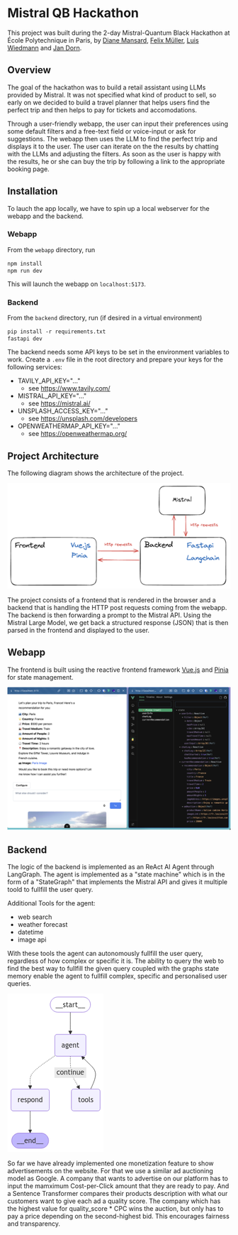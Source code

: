 # Mistral QB Hackathon

This project was built during the 2-day Mistral-Quantum Black Hackathon at École Polytechnique in Paris, by [Diane Mansard](https://www.linkedin.com/in/diane-mansard-507024211/), [Felix Müller](https://www.linkedin.com/in/felix-muller-k/), [Luis Wiedmann](https://www.linkedin.com/in/luis-wiedmann/) and [Jan Dorn](https://www.linkedin.com/in/jandorn/).

## Overview

The goal of the hackathon was to build a retail assistant using LLMs provided by Mistral. It was not specified what kind of product to sell, so early on we decided to build a travel planner that helps users find the perfect trip and then helps to pay for tickets and accomodations.

Through a user-friendly webapp, the user can input their preferences using some default filters and a free-text field or voice-input or ask for suggestions. The webapp then uses the LLM to find the perfect trip and displays it to the user. The user can iterate on the the results by chatting with the LLMs and adjusting the filters. As soon as the user is happy with the results, he or she can buy the trip by following a link to the appropriate booking page.

## Installation
To lauch the app locally, we have to spin up a local webserver for the webapp and the backend.

### Webapp
From the `webapp` directory, run 

```
npm install
npm run dev
```

This will launch the webapp on `localhost:5173`.

### Backend
From the `backend` directory, run (if desired in a virtual environment)

```
pip install -r requirements.txt
fastapi dev
```

The backend needs some API keys to be set in the environment variables to work. Create a `.env` file in the root directory and prepare your keys for the following services:

- TAVILY_API_KEY="..."
    - see https://www.tavily.com/
- MISTRAL_API_KEY="..."
    - see https://mistral.ai/
- UNSPLASH_ACCESS_KEY="..."
    - see https://unsplash.com/developers
- OPENWEATHERMAP_API_KEY="..."
    - see https://openweathermap.org/

## Project Architecture

The following diagram shows the architecture of the project.

![Project Architecture](./misc/architecture.png)

The project consists of a frontend that is rendered in the browser and a backend that is handling the HTTP post requests coming from the webapp.
The backend is then forwarding a prompt to the Mistral API. Using the Mistral Large Model, we get back a structured response (JSON) that is then parsed in the frontend and displayed to the user.

## Webapp

The frontend is built using the reactive frontend framework [Vue.js](https://vuejs.org/) and [Pinia](https://pinia.vuejs.org/) for state management.

![Webapp next to pinia](./misc/pinia.png)

## Backend

The logic of the backend is implemented as an ReAct AI Agent through LangGraph. The agent is implemented as a "state machine" which is in the form of a "StateGraph" that implements the Mistral API and gives it multiple toold to fullfill the user query.

Additional Tools for the agent:
- web search
- weather forecast
- datetime
- image api

With these tools the agent can autonomously fullfill the user query, regardless of how complex or specific it is. The ability to query the web to find the best way to fullfill the given query coupled with the graphs state memory enable the agent to fullfill complex, specific and personalised user queries.

![State Graph](./misc/agent.png)

So far we have already implemented one monetization feature to show advertisements on the website. For that we use a similar ad auctioning model as Google. A company that wants to advertise on our platform has to input the mamximum Cost-per-Click amount that they are ready to pay. And a Sentence Transformer compares their products description with what our customers want to give each ad a quality score. The company which has the highest value for quality_score * CPC wins the auction, but only has to pay a price depending on the second-highest bid. This encourages fairness and transparency. 